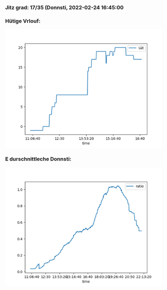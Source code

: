 ### Jitz grad: 17/35 (Donnsti, 2022-02-24 16:45:00

### Hütige Vrlouf:
![Graph](Today.png)

### E durschnittleche Donnsti:
![Graph](Donnsti.png)